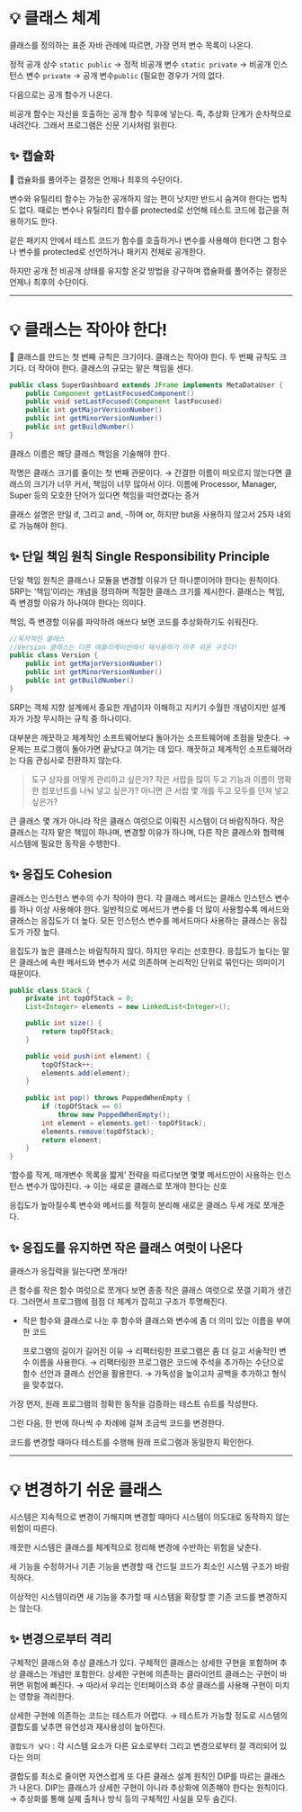 # 💡 클래스 체계

클래스를 정의하는 표준 자바 관례에 따르면, 가장 먼저 변수 목록이 나온다.

정적 공개 상수 `static public` → 정적 비공개 변수 `static private`
→ 비공개 인스턴스 변수 `private` → 공개 변수`public` (필요한 경우가 거의 없다.

다음으로는 공개 함수가 나온다.

비공개 함수는 자신을 호출하는 공개 함수 직후에 넣는다. 즉, 추상화 단계가 순차적으로 내려간다. 그래서 프로그램은 신문 기사처럼 읽힌다.

## ✨ 캡슐화

💙 캡슐화를 풀어주는 결정은 언제나 최후의 수단이다.

변수와 유틸리티 함수는 가능한 공개하지 않는 편이 낫지만 반드시 숨겨야 한다는 법칙도 없다. 
때로는 변수나 유틸리티 함수를 protected로 선언해 테스트 코드에 접근을 허용하기도 한다.

같은 패키지 안에서 테스트 코드가 함수를 호출하거나 변수를 사용해야 한다면 그 함수나 변수를 protected로 선언하거나 패키지 전체로 공개한다.

하지만 공개 전 비공개 상태를 유지할 온갖 방법을 강구하며 캡슐화를 풀어주는 결정은 언제나 최후의 수단이다.

---

# 💡 클래스는 작아야 한다!

💙 클래스를 만드는 첫 번째 규칙은 크기이다. 클래스는 작아야 한다.
두 번째 규칙도 크기다. 더 작아야 한다.
클래스의 규모는 맡은 책임을 센다.


```java
public class SuperDashboard extends JFrame implements MetaDataUser {
	public Component getLastFocusedComponent()
	public void setLastFocused(Component lastFocused)
	public int getMajorVersionNumber()
	public int getMinorVersionNumber()
	public int getBuildNumber() 
}
```

클래스 이름은 해당 클래스 책임을 기술해야 한다.

작명은 클래스 크기를 줄이는 첫 번째 관문이다. → 간결한 이름이 떠오르지 않는다면 클래스의 크기가 너무 커서, 책임이 너무 많아서 이다.
이름에 Processor, Manager, Super 등의 모호한 단어가 있다면 책임을 떠안겼다는 증거

클래스 설명은 만일 if, 그리고 and, -하며 or, 하지만 but을 사용하지 않고서 25자 내외로 가능해야 한다.

## ✨ 단일 책임 원칙 Single Responsibility Principle

단일 책임 원칙은 클래스나 모듈을 변경할 이유가 단 하나뿐이어야 한다는 원칙이다.
SRP는 ‘책임’이라는 개념을 정의하며 적절한 클래스 크기를 제시한다.
클래스는 책임, 즉 변경할 이유가 하나여야 한다는 의미다.

책임, 즉 변경할 이유를 파악하려 애쓰다 보면 코드를 추상화하기도 쉬워진다.

```java
//독자적인 클래스
//Version 클래스는 다른 애플리케이션에서 재사용하기 아주 쉬운 구조다!
public class Version {
	public int getMajorVersionNumber() 
	public int getMinorVersionNumber() 
	public int getBuildNumber()
}
```

SRP는 객체 지향 설계에서 중요한 개념이자 이해하고 지키기 수월한 개념이지만 설계자가 가장 무시하는 규칙 중 하나이다.

대부분은 깨끗하고 체계적인 소프트웨어보다 돌아가는 소프트웨어에 초점을 맞춘다.
→ 문제는 프로그램이 돌아가면 끝났다고 여기는 데 있다. 깨끗하고 체계적인 소프트웨어라는 다음 관심사로 전환하지 않는다.

> 도구 상자를 어떻게 관리하고 싶은가?
작은 서랍을 많이 두고 기능과 이름이 명확한 컴포넌트를 나눠 넣고 싶은가?
아니면 큰 서랍 몇 개를 두고 모두를 던져 넣고 싶은가?
> 

큰 클래스 몇 개가 아니라 작은 클래스 여럿으로 이뤄진 시스템이 더 바람직하다. 작은 클래스는 각자 맡은 책임이 하나며, 변경할 이유가 하나며, 다른 작은 클래스와 협력해 시스템에 필요한 동작을 수행한다.

## ✨ 응집도 Cohesion

클래스는 인스턴스 변수의 수가 작아야 한다. 
각 클래스 메서드는 클래스 인스턴스 변수를 하나 이상 사용해야 한다.
일반적으로 메서드가 변수를 더 많이 사용할수록 메서드와 클래스는 응집도가 더 높다.
모든 인스턴스 변수를 메서드마다 사용하는 클래스는 응집도가 가장 높다.

응집도가 높은 클래스는 바람직하지 않다. 하지만 우리는 선호한다.
응집도가 높다는 말은 클래스에 속한 메서드와 변수가 서로 의존하며 논리적인 단위로 묶인다는 의미이기 때문이다.

```java
public class Stack {
	private int topOfStack = 0;
	List<Integer> elements = new LinkedList<Integer>();

	public int size() { 
		return topOfStack;
	}

	public void push(int element) { 
		topOfStack++; 
		elements.add(element);
	}
	
	public int pop() throws PoppedWhenEmpty { 
		if (topOfStack == 0)
			throw new PoppedWhenEmpty();
		int element = elements.get(--topOfStack); 
		elements.remove(topOfStack);
		return element;
	}
}
```

‘함수를 작게, 매개변수 목록을 짧게’ 전략을 따르다보면 몇몇 메서드만이 사용하는 인스턴스 변수가 많아진다. → 이는 새로운 클래스로 쪼개야 한다는 신호

응집도가 높아질수록 변수와 메서드를 적절히 분리해 새로운 클래스 두세 개로 쪼개준다.

## ✨ 응집도를 유지하면 작은 클래스 여럿이 나온다

클래스가 응집력을 잃는다면 쪼개라!

큰 함수를 작은 함수 여럿으로 쪼개다 보면 종종 작은 클래스 여럿으로 쪼갤 기회가 생긴다. 그러면서 프로그램에 점점 더 체계가 잡히고 구조가 투명해진다.

- 작은 함수와 클래스로 나눈 후 함수와 클래스와 변수에 좀 더 의미 있는 이름을 부여한 코드
    
    프로그램의 길이가 길어진 이유
    → 리팩터링한 프로그램은 좀 더 길고 서술적인 변수 이름을 사용한다.
    → 리팩터링한 프로그램은 코드에 주석을 추가하는 수단으로 함수 선언과 클래스 선언을 활용한다.
    → 가독성을 높이고자 공백을 추가하고 형식을 맞추었다.
    

가장 먼저, 원래 프로그램의 정확한 동작을 검증하는 테스트 슈트를 작성한다.

그런 다음, 한 번에 하나씩 수 차례에 걸쳐 조금씩 코드를 변경한다.

코드를 변경할 때마다 테스트를 수행해 원래 프로그램과 동일한지 확인한다.

---

# 💡 변경하기 쉬운 클래스

시스템은 지속적으로 변경이 가해지며 변경할 때마다 시스템이 의도대로 동작하지 않는 위험이 따른다.

깨끗한 시스템은 클래스를 체계적으로 정리해 변경에 수반하는 위험을 낮춘다.

새 기능을 수정하거나 기존 기능을 변경할 때 건드릴 코드가 최소인 시스템 구조가 바람직하다.

이상적인 시스템이라면 새 기능을 추가할 때 시스템을 확장할 뿐 기존 코드를 변경하지는 않는다.

## ✨ 변경으로부터 격리

구체적인 클래스와 추상 클래스가 있다.
구체적인 클래스는 상세한 구현을 포함하며 추상 클래스는 개념만 포함한다.
상세한 구현에 의존하는 클라이언트 클래스는 구현이 바뀌면 위험에 빠진다.
→ 따라서 우리는 인터페이스와 추상 클래스를 사용해 구현이 미치는 영향을 격리한다.

상세한 구현에 의존하는 코드는 테스트가 어렵다.
→ 테스트가 가능할 정도로 시스템의 결합도를 낮추면 유연성과 재사용성이 높아진다.

`결합도가 낮다`
: 각 시스템 요소가 다른 요소로부터 그리고 변경으로부터 잘 격리되어 있다는 의미

결합도를 최소로 줄이면 자연스럽게 또 다른 클래스 설계 원칙인 DIP를 따르는 클래스가 나온다. DIP는 클래스가 상세한 구현이 아니라 추상화에 의존해야 한다는 원칙이다.
→ 추상화를 통해 실제 출처나 방식 등의 구체적인 사실을 모두 숨긴다.
